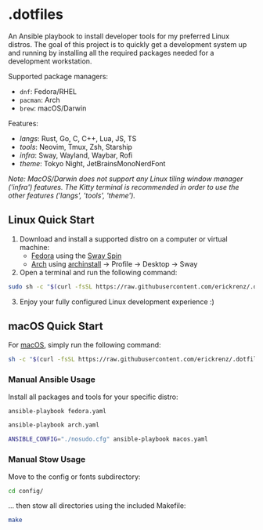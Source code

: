 # .dotfiles

An Ansible playbook to install developer tools for my preferred Linux distros. The goal of this project is to quickly get a development system up and running by installing all the required packages needed for a development workstation. 

Supported package managers:
- `dnf`: Fedora/RHEL
- `pacman`: Arch
- `brew`: macOS/Darwin

Features:
- _langs_: Rust, Go, C, C++, Lua, JS, TS
- _tools_: Neovim, Tmux, Zsh, Starship
- _infra_: Sway, Wayland, Waybar, Rofi
- _theme_: Tokyo Night, JetBrainsMonoNerdFont

_Note: MacOS/Darwin does not support any Linux tiling window manager ('infra') features. The Kitty terminal is recommended in order to use the other features ('langs', 'tools', 'theme')._

## Linux Quick Start

1. Download and install a supported distro on a computer or virtual machine:
    - [Fedora](https://fedoraproject.org/workstation/download) using the [Sway Spin](https://fedoraproject.org/spins/sway)
    - [Arch](https://wiki.archlinux.org/title/Installation_guide) using [archinstall]() -> Profile -> Desktop -> Sway
2. Open a terminal and run the following command:
```bash
sudo sh -c "$(curl -fsSL https://raw.githubusercontent.com/erickrenz/.dotfiles/main/setup.sh)"
```
3. Enjoy your fully configured Linux development experience :)

## macOS Quick Start

For [macOS](https://developer.apple.com/macos), simply run the following command:
```bash
sh -c "$(curl -fsSL https://raw.githubusercontent.com/erickrenz/.dotfiles/main/setup.sh)"
```

### Manual Ansible Usage

Install all packages and tools for your specific distro:
```bash
ansible-playbook fedora.yaml
```
```bash
ansible-playbook arch.yaml
```
```bash
ANSIBLE_CONFIG="./nosudo.cfg" ansible-playbook macos.yaml
```

### Manual Stow Usage

Move to the config or fonts subdirectory:
```bash
cd config/
```
... then stow all directories using the included Makefile:
```bash
make
```

